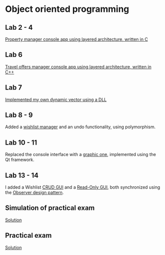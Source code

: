 # Object oriented programming
## Lab 2 - 4
[Property manager console app using layered architecture, written in C](https://github.com/ciuiseb/UBB/tree/main/Semestrul%201/OOP/lab%202)

## Lab 6 
[Travel offers manager console app using layered architecture, written in C++](https://github.com/ciuiseb/UBB/tree/main/Semestrul%202/OOP/lab%206-9)

## Lab 7
[Implemented my own dynamic vector using a DLL](https://github.com/ciuiseb/UBB/blob/main/Semestrul%202/OOP/lab%206-9/my_vector(lab%207)/vector.h)

## Lab 8 - 9
Added a [wishlist manager](https://github.com/ciuiseb/UBB/blob/main/Semestrul%202/OOP/lab%206-9/wishlist.h) and an undo functionality, using polymorphism.

## Lab 10 - 11
Replaced the console interface with a [graphic one](https://github.com/ciuiseb/UBB/tree/main/Semestrul%202/OOP/lab%2010-14/QtClasses), implemented using the Qt framework.

## Lab 13 - 14
I added a Wishlist [CRUD GUI](https://github.com/ciuiseb/UBB/blob/main/Semestrul%202/OOP/lab%2010-14/QtClasses/user_crud_window.h) and a [Read-Only GUI](https://github.com/ciuiseb/UBB/blob/main/Semestrul%202/OOP/lab%2010-14/QtClasses/user_read_only_window.h), both synchronized using the [Observer design pattern](https://github.com/ciuiseb/UBB/blob/main/Semestrul%202/OOP/lab%2010-14/QtClasses/observer.h). 

## Simulation of practical exam
[Solution](https://github.com/ciuiseb/UBB/tree/main/Semestrul%202/OOP/SIMULARE(lab%2012))

## Practical exam
[Solution](https://github.com/ciuiseb/UBB/tree/main/Semestrul%202/OOP/PRACTIC)
